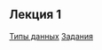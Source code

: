 ## Лекция 1

[Типы данных](https://dead142.github.io/python-rtk/basic_data_types_python)
[Задания](https://dead142.github.io/python-rtk/basic_data_types_python_task)
